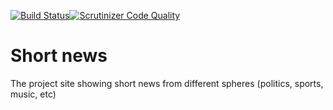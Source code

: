 [![Build Status](https://scrutinizer-ci.com/g/xfeaton/ts/badges/build.png?b=master)](https://scrutinizer-ci.com/g/xfeaton/ts/build-status/master)[![Scrutinizer Code Quality](https://scrutinizer-ci.com/g/xfeaton/ts/badges/quality-score.png?b=master)](https://scrutinizer-ci.com/g/xfeaton/ts/?branch=master)

Short news
============
The project site showing short news from different spheres (politics, sports, music, etc)


